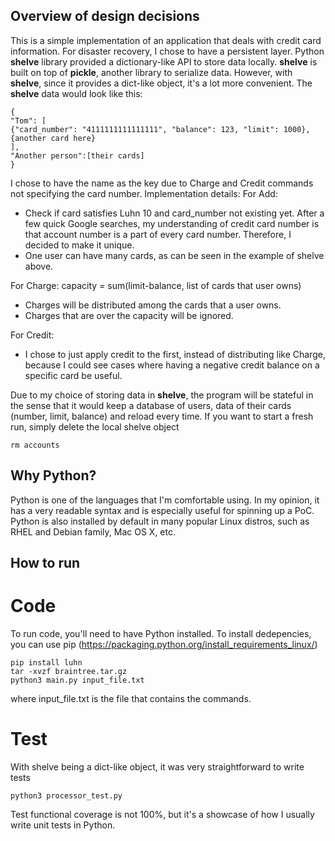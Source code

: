 ## Overview of design decisions
This is a simple implementation of an application that deals with credit 
card information.
For disaster recovery, I chose to have a persistent layer. 
Python **shelve** library provided a dictionary-like API to store data locally.
**shelve** is built on top of **pickle**, another library to serialize data. However,
with **shelve**, since it provides a dict-like object, it's a lot more convenient.
The **shelve** data would look like this:

```
{
"Tom": [
{"card_number": "4111111111111111", "balance": 123, "limit": 1000},
{another card here}
], 
"Another person":[their cards]
}
```
I chose to have the name as the key due to Charge and Credit commands not specifying
the card number. 
Implementation details:
For Add:
- Check if card satisfies Luhn 10 and card_number not existing yet. 
After a few quick Google searches, my understanding of credit card number is that
account number is a part of every card number. Therefore, I decided to make it unique.
- One user can have many cards, as can be seen in the example of shelve above.

For Charge:
capacity = sum(limit-balance, list of cards that user owns)
- Charges will be distributed among the cards that a user owns. 
- Charges that are over the capacity will be ignored.

For Credit:
- I chose to just apply credit to the first, instead of distributing like Charge,
because I could see cases where having a negative credit balance on a specific card be
useful.

Due to my choice of storing data in **shelve**, the program will be stateful in the 
sense that it would keep a database of users, data of their cards 
(number, limit, balance) and reload every time.
If you want to start a fresh run, simply delete the local shelve object
```
rm accounts
```

## Why Python?
Python is one of the languages that I'm comfortable using. In my opinion,
it has a very readable syntax and is especially useful for spinning up a PoC.
Python is also installed by default in many popular Linux distros, such as RHEL
and Debian family, Mac OS X, etc. 

## How to run
# Code
To run code, you'll need to have Python installed. To install dedepencies, you can use
pip (https://packaging.python.org/install_requirements_linux/)
```
pip install luhn
tar -xvzf braintree.tar.gz
python3 main.py input_file.txt
```
where input_file.txt is the file that contains the commands.

# Test
With shelve being a dict-like object, it was very straightforward to write tests
```
python3 processor_test.py
```
Test functional coverage is not 100%, but it's a showcase of how I usually write unit
tests in Python.
